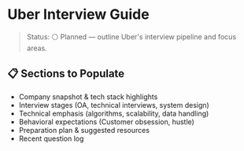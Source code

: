 # Uber Interview Guide

>Status: ⚪ Planned — outline Uber's interview pipeline and focus areas.

## 📋 Sections to Populate

- Company snapshot & tech stack highlights
- Interview stages (OA, technical interviews, system design)
- Technical emphasis (algorithms, scalability, data handling)
- Behavioral expectations (Customer obsession, hustle)
- Preparation plan & suggested resources
- Recent question log
